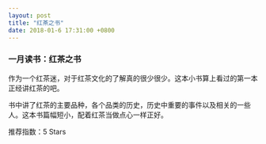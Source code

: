 ```yaml
---
layout: post
title: "红茶之书"
date: 2018-01-6 17:31:00 +0800
---
```



### 一月读书：红茶之书

作为一个红茶迷，对于红茶文化的了解真的很少很少。这本小书算上看过的第一本正经讲红茶的吧。

书中讲了红茶的主要品种，各个品类的历史，历史中重要的事件以及相关的一些人。这本书篇幅短小，配着红茶当做点心一样正好。

推荐指数：5 Stars
